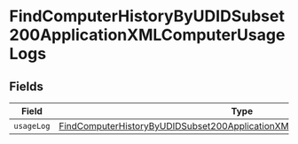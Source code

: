 # FindComputerHistoryByUDIDSubset200ApplicationXMLComputerUsageLogs


## Fields

| Field                                                                                                                                                                             | Type                                                                                                                                                                              | Required                                                                                                                                                                          | Description                                                                                                                                                                       |
| --------------------------------------------------------------------------------------------------------------------------------------------------------------------------------- | --------------------------------------------------------------------------------------------------------------------------------------------------------------------------------- | --------------------------------------------------------------------------------------------------------------------------------------------------------------------------------- | --------------------------------------------------------------------------------------------------------------------------------------------------------------------------------- |
| `usageLog`                                                                                                                                                                        | [FindComputerHistoryByUDIDSubset200ApplicationXMLComputerUsageLogsUsageLog](../../models/operations/findcomputerhistorybyudidsubset200applicationxmlcomputerusagelogsusagelog.md) | :heavy_minus_sign:                                                                                                                                                                | N/A                                                                                                                                                                               |
